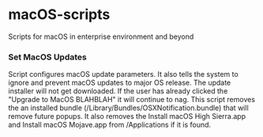 # macOS-scripts
Scripts for macOS in enterprise environment and beyond

### Set MacOS Updates
Script configures macOS update parameters.   It also tells the system to ignore and prevent macOS updates to major OS release. The update installer will not get downloaded. If the user has already clicked the "Upgrade to MacOS BLAHBLAH" it will continue to nag.  This script removes the an installed bundle (/Library/Bundles/OSXNotification.bundle) that will remove future popups.  It also removes the Install macOS High Sierra.app and Install macOS Mojave.app from /Applications if it is found.
